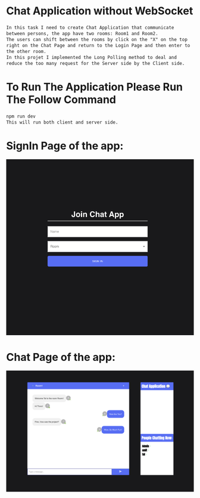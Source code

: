 # Chat Application without WebSocket
    In this task I need to create Chat Application that communicate between persons, the app have two rooms: Room1 and Room2.
    The users can shift between the rooms by click on the "X" on the top right on the Chat Page and return to the Login Page and then enter to the other room.
    In this projet I implemented the Long Polling method to deal and reduce the too many request for the Server side by the Client side.

# To Run The Application Please Run The Follow Command
    npm run dev
    This will run both client and server side.

# SignIn Page of the app:
![alt text](https://github.com/amitmo50/ChatAppNoWebSocket/blob/main/SignInPage.png?raw=true)

# Chat Page of the app:
![alt text](https://github.com/amitmo50/ChatAppNoWebSocket/blob/main/ChatPage.png?raw=true)
